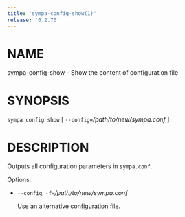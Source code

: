 ```yaml
---
title: 'sympa-config-show(1)'
release: '6.2.70'
---
```


# NAME

sympa-config-show - Show the content of configuration file

# SYNOPSIS

`sympa config show` \[ `--config=`_/path/to/new/sympa.conf_ \]

# DESCRIPTION

Outputs all configuration parameters in `sympa.conf`.

Options:

- `--config`, `-f=`_/path/to/new/sympa.conf_

    Use an alternative configuration file.
